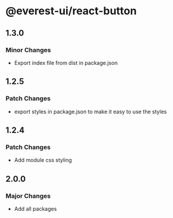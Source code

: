 # @everest-ui/react-button

## 1.3.0

### Minor Changes

- Export index file from dist in package.json

## 1.2.5

### Patch Changes

- export styles in package.json to make it easy to use the styles

## 1.2.4

### Patch Changes

- Add module css styling

## 2.0.0

### Major Changes

- Add all packages
